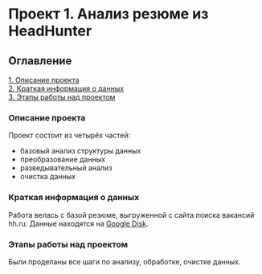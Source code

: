 # Проект 1. Анализ резюме из HeadHunter

## Оглавление  
[1. Описание проекта](#Описание-проекта)  
[2. Краткая информация о данных](#Краткая-информация-о-данных)  
[3. Этапы работы над проектом](#Этапы-работы-над-проектом)  


### Описание проекта    

Проект состоит из четырёх частей: 
 - базовый анализ структуры данных
 - преобразование данных
 - разведывательный анализ
 - очистка данных


### Краткая информация о данных

Работа велась с базой резюме, выгруженной с сайта поиска вакансий hh.ru. 
Данные находятся на [Google Disk](https://drive.google.com/file/d/1AXh4yv70Hczd6NiPd1_luR8x7JokH-ZB/view?usp=sharing).


### Этапы работы над проектом  

Были проделаны все шаги по анализу, обработке, очистке данных. 
